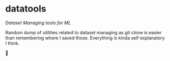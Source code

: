 # datatools
*Dataset Managing tools for ML*

Random dump of utilities related to dataset managing as git clone is easier than remembering where I saved those. Everything is kinda self explanatory I think.

👀
